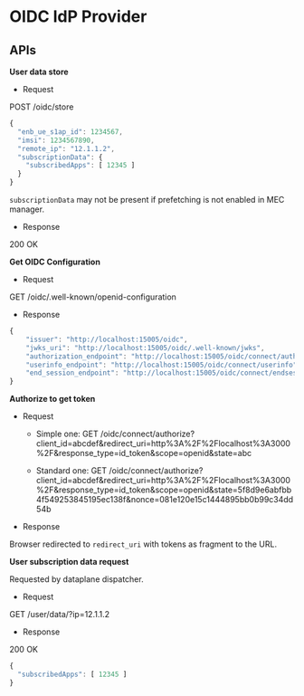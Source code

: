 # OIDC IdP Provider

## APIs

**User data store**

- Request

POST /oidc/store

```js
{
  "enb_ue_s1ap_id": 1234567,
  "imsi": 1234567890,
  "remote_ip": "12.1.1.2",
  "subscriptionData": {
    "subscribedApps": [ 12345 ]
  }
}
```

`subscriptionData` may not be present if prefetching is not enabled in MEC manager.

- Response

200 OK

**Get OIDC Configuration**

- Request

GET /oidc/.well-known/openid-configuration

- Response

```js
{
    "issuer": "http://localhost:15005/oidc",
    "jwks_uri": "http://localhost:15005/oidc/.well-known/jwks",
    "authorization_endpoint": "http://localhost:15005/oidc/connect/authorize",
    "userinfo_endpoint": "http://localhost:15005/oidc/connect/userinfo",
    "end_session_endpoint": "http://localhost:15005/oidc/connect/endsession"
}
```

**Authorize to get token**

- Request

  - Simple one: GET /oidc/connect/authorize?client_id=abcdef&redirect_uri=http%3A%2F%2Flocalhost%3A3000%2F&response_type=id_token&scope=openid&state=abc

  - Standard one: GET /oidc/connect/authorize?client_id=abcdef&redirect_uri=http%3A%2F%2Flocalhost%3A3000%2F&response_type=id_token&scope=openid&state=5f8d9e6abfbb4f549253845195ec138f&nonce=081e120e15c1444895bb0b99c34dd54b

- Response

Browser redirected to `redirect_uri` with tokens as fragment to the URL.

**User subscription data request**

Requested by dataplane dispatcher.

- Request

GET /user/data/?ip=12.1.1.2

- Response

200 OK

```js
{
  "subscribedApps": [ 12345 ]
}
```